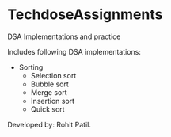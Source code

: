 # TechdoseAssignments

DSA Implementations and practice

Includes following DSA implementations:
- Sorting
  - Selection sort
  - Bubble sort
  - Merge sort
  - Insertion sort
  - Quick sort

Developed by: Rohit Patil.
